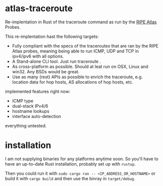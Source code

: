 # atlas-traceroute

Re-implentation in Rust of the traceroute command as run by the [RIPE Atlas](https://atlas.ripe.net) Probes.

This re-implentation hast the following targets:
- Fully compliant with the specs of the traceroutes that are ran by the RIPE Atlas probes,
  meaning being able to run ICMP, UDP and TCP in ipv4/ipv6 with all options.
- A Stand-alone CLI tool. Just run traceroute <OPTIONS> <IP-ADDRESS OR HOSTNAME>.
- As cross-platform as possible. Should at leat run on OSX, Linux and win32. Any BSDs would be great.
- Use as many (rest) APIs as possible to enrich the traceroute, e.g. location data for hop hosts, AS allocations of hop hosts, etc.

implemented features right now:

- ICMP type
- dual-stack IPv4/6
- hostname lookups
- interface auto-detection

everything untested.

# installation

I am not supplying binaries for any platforms anytime soon. 
So you'll have to have an up-to-date Rust installation, probably set up with `rustup`.

Then you could run it with `sudo cargo run -- <IP_ADDRESS_OR_HOSTNAME>` or build it with `cargo build` and then use the binray in `target/debug`. 

